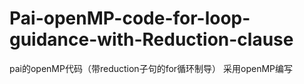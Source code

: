 # Pai-openMP-code-for-loop-guidance-with-Reduction-clause
pai的openMP代码（带reduction子句的for循环制导）
采用openMP编写
